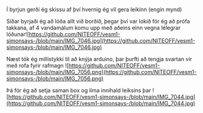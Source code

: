 Í byrjun gerði ég skissu af því hvernig ég vil gera leikinn (engin mynd)

Síðar byrjaði ég að lóða allt við borðið, þegar því var lokið fór ég að prófa takkana, af 4 vandamálum komu upp með aðeins einn vegna lélegrar lóðunar![https://github.com/NITEOFF/vesm1-simonsays-/blob/main/IMG_7046.jpg](https://github.com/NITEOFF/vesm1-simonsays-/blob/main/IMG_7046.jpg)

Næst tók ég millistykki til að knýja arduino, þar þurfti að tengja svartan vír með rofa fyrir rafmagn
![https://github.com/NITEOFF/vesm1-simonsays-/blob/main/IMG_7056.png](https://github.com/NITEOFF/vesm1-simonsays-/blob/main/IMG_7056.png)

Þá fór ég að setja saman box og líma innihald leiksins þar
![https://github.com/NITEOFF/vesm1-simonsays-/blob/main/IMG_7044.jpg](https://github.com/NITEOFF/vesm1-simonsays-/blob/main/IMG_7044.jpg)
